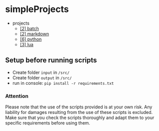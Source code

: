 # simpleProjects

- projects
  - [[2] batch](./batch)
  - [[2] markdown](./markdown)
  - [[6] python](./python)
  - [[3] lua](./lua)

## Setup before running scripts

- Create folder `input` in `/src/`
- Create folder `output` in `/src/`
- run in console: `pip install -r requirements.txt`

### Attention

Please note that the use of the scripts provided is at your own risk. Any liability for damages resulting from the use of these scripts is excluded. Make sure that you check the scripts thoroughly and adapt them to your specific requirements before using them.
